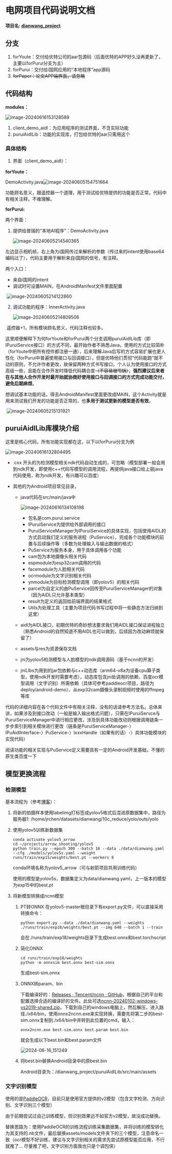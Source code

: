 # 电网项目代码说明文档

**项目名: [dianwang_project](https://github.com/jrchen2022a/dianwang_project)**

## 分支

1. forYoute：交付给优特公司的aar包源码（后面优特的APP好久没再更新了，主要以forPurui分支为主）
2. forPurui：交付给i国网应用的“本地程序”app源码
3. ~~forPaper：论文APP端界面，请忽略~~

## 代码结构

**modules：**

![image-20240616153128589](imgs/image-20240616153128589.png)

1. client_demo_aidl：为应用程序的测试界面，不含实际功能
2. puruiAidlLib：功能的实现库，打包给优特的aar只需用这个

### 具体结构

1. 界面（client_demo_aidl）：

**forYoute：**

DemoActivity.java![image-20240605154751664](imgs/image-20240605154751664.png)

功能顾名思义，跟遥控器一个道理，用于测试给优特提供的功能是否正常。代码中有相关注释，不难理解。

**forPurui:**

两个界面：

 1. 提供给普瑞的“本地AI程序”：DemoActivity.java 

    ![image-20240605214540365](imgs/image-20240605214540365.png)

​	左边显示相机帧，右上角为i国网传过来解析的参数（传过来的intent使用base64编码过了），代码主要用于解析来自i国网的信号，有注释。

两个入口：

- 来自i国网的intent
- 调试时可设置MAIN，在AndroidManifest文件里面配置

​			![image-20240605214122860](imgs/image-20240605214122860.png)

2. 调试功能的程序：InnerActivity.java

   ![image-20240605214809506](imgs/image-20240605214809506.png)

​	遥控器+1，所有模块顾名思义，代码注释也较多。

​	这里顺便解释下为何forYoute和forPurui两个分支调用puruiAidlLib库（即IPuruiService接口）的方式不同，最开始作者不熟悉Java，使用的方式比较简朴（forYoute中把所有控件都注册一通），后来理解Java后写的方式容易扩展也更人性化（forPurui中普遍使用接口与回调接口），但是优特他们贯彻“代码能跑”就不动的原则，不允许作者更改，故保留两种方式书写接口，个人认为使用接口的方式高级一些，且能在合作开发时降低代码耦合度~~（不容易被甩锅）~~，**强烈建议后来者在与其他人合作开发时最开始就协商好使用接口与回调接口的方式完成功能交付，避免后期麻烦**。

​	想调试基本功能的话，得去AndroidManifest里面更改成MAIN，这个Activity就是用来测试我们开发的功能是否正常的，也**多用于测试更新的模型是否有效**。

​			![image-20240605215131921](imgs/image-20240605215131921.png)



## puruiAidlLib库模块介绍

这里是核心代码，所有功能实现都在这，以下以forPurui分支为例

![image-20240616132804495](imgs/image-20240616132804495.png)

- .cxx 开头的为检测模型相关ndk代码自动生成的，可忽略（模型部署一般会用到ndk开发，即使用c++代码写模型的调用流程，再提供java接口给上层java代码使用，称为ndk开发，有兴趣可以百度）

- 其他的为Android项目常见目录，

  - java代码在src/main/java中

    ![image-20240616134108198](imgs/image-20240616134108198.png)

    - 包名是com.purui.service
    - IPuruiService为提供给外部调用的接口
    - PuruiServiceManager为IPuruiService的具体实现，包括使用AIDL的方式启动我们定义的服务进程（PuService），完成各个功能模块的前置与后续操作等（多数为处理输入与输出数据的格式）
    - PuService为服务本身，用于具体调用各个功能
    - cam包为本地摄像头相关代码
    - espmodule为esp32cam调用的代码
    - facemodule为人脸相关代码
    - ocrmodule为文字识别相关代码
    - ynmodule为目标检测模型调用（即yolov5）的相关代码
    - parcel为自定义的由PuService回传至PuruiServiceManager的对象（因为AiDL只允许基本类型）
    - result为定义的返回给前端界面的结果格式
    - Utils为处理工具（主要为项目代码书写过程中将一些静态方法归纳到这里）

  - aidl为AIDL接口，初期优特的奇妙想法要求我们用AIDL接口保证进程独立（熟悉Android的自然知道不用AIDL也可以做到，后续因为改动麻烦就保留了）

  - assets与res为资源保存文档

  - jni为yolov5检测模型与人脸模型的ndk调用源码（基于ncnn的开发）

  - jniLIbs为用到的jar包依赖与c++动态库（arm64-v8a为设备cpu算子类型，使用ndk开发时需要考虑），动态库包含jni处调用的依赖、百度ocr模型调用（文字识别）所需依赖（具体可参考paddleocr项目，路径为deploy/android-demo）、从exp32cam摄像头录制视频时使用的ffmpeg等库

代码的详细内容在各个代码文件中有相关注释，没有的话请参考方法名。总体来讲，如果涉及到接口改动（一般是输入输出格式问题），只需在IPuruiServce与PuruiServiceManager中进行相应更改，涉及到具体功能改动则根据调用链条一步步索引到相关模块进行更改（链条是PuruiServiceManager-〉IPuAidlInterface-〉PuService-〉IxxxHandle（如果有的话）-〉具体功能模块的实现代码）

阅读功能的相关实现与PuService定义需要具有一定的Android开发基础，不懂的原生类百度一下

## 模型更换流程

### 检测模型

基本流程为（参考[博客](https://blog.csdn.net/LHYlhy0825/article/details/123060624)）：

1. 将新的拍摄样本使用labelimg打标签成yolov5格式后混进原数据集中，路径为服务器1: /home/jrchen/datasets/dianwang/10c_reduce/yolo/outs/yolo

2. 使用yolov5训练新数据集

   ```
   conda activate yolov5_arrow
   cd ~/projects/arrow_shooting/yolov5
   python train.py --epoch 300 --batch 16 --data ./data/dianwang.yaml --cfg ./models/yolov5s.yaml --weight runs/train/exp15/weights/best.pt --workers 8
   ```

   conda环境名称为yolov5_arrow（可与射箭项目共用训练代码）

   使用的模型是yolov5s，数据集定义为data/dianwang.yaml，上一版本的模型为exp15中的best.pt

3. 将新模型转换成ncnn模型

   1. PT转ONNX
      在yolov5-master根目录下有export.py文件，可以直接采用转换命令：

      ``` 
      python export.py --data ./data/dianwang.yaml --weights ./runs/train/exp18/weights/best.pt --img 640 --batch 1 --train
      ```

      会在./runs/train/exp18/weights目录下生成best.onnx和best.torchscript

   2. 简化ONNX

      ```
      cd runs/train/exp18/weights
      python -m onnxsim best.onnx best-sim.onnx
      ```

      生成best-sim.onnx

   3. ONNX转param、bin

      下载编译好的：[Releases · Tencent/ncnn · GitHub](https://github.com/Tencent/ncnn/releases)，根据自己的平台和配置选择合适的编译好的文件。此处可选[ncnn-20240102-windows-vs2019-shared.zip](ncnn-20240102-windows-vs2019-shared.zip)，下载到自己的windows电脑上，然后解压，进入路径./x64/bin，使用onnx2ncnn.exe来实现转换，需要先将第二步的best-sim.onnx复制到./x64/bin中并转到此位置的cmd，输入：

      ```
      onnx2ncnn.exe best-sim.onnx best.param best.bin
      ```

      就会生成以下best.bin和best.param文件

      ![2024-06-16_151249](imgs/2024-06-16_151249.png)

   4. 将best.bin替换Android目录中的原best.bin

      Android目录为：/dianwang_project/puruiAidlLib/src/main/assets

### 文字识别模型

使用的是[PaddleOCR](https://github.com/PaddlePaddle/PaddleOCR)，目前只是使用官方提供的v2模型（包含文字检测、方向识别、文字识别三个模型）

由于前期尝试过自己训练模型，但识别效果远不如官方v2模型，故没成功替换。

替换思路为：使用PaddleOCR的训练流程训练采集数据集，并将训练的模型转化为其支持的.nb文件，最后替换assets/models文件夹下的三个模型，注意命名一致（ocr模型不好训练，建议与文字识别相关的需求先尝试原模型能否应用，不行就推了... 尽量推了吧，文字识别方面我也只是个调包侠）



